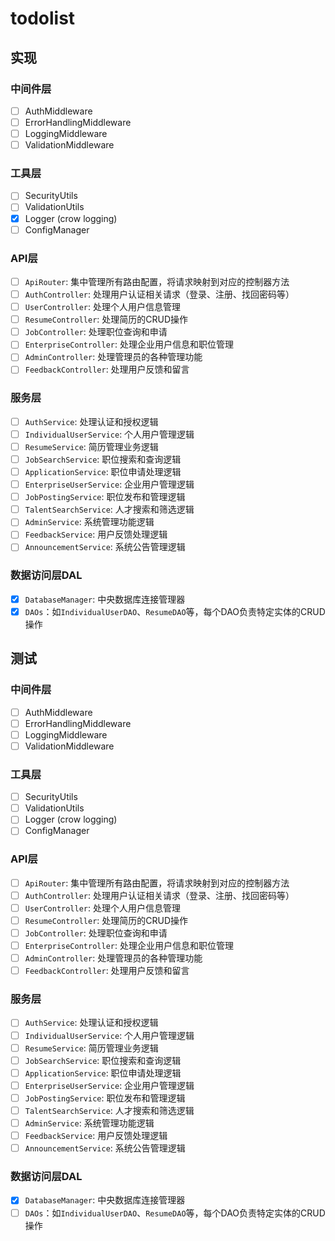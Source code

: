 # todolist

## 实现

### 中间件层

- [ ] AuthMiddleware
- [ ] ErrorHandlingMiddleware
- [ ] LoggingMiddleware
- [ ] ValidationMiddleware

### 工具层

- [ ] SecurityUtils
- [ ] ValidationUtils
- [x] Logger (crow logging)
- [ ] ConfigManager

### API层

- [ ] `ApiRouter`: 集中管理所有路由配置，将请求映射到对应的控制器方法
- [ ] `AuthController`: 处理用户认证相关请求（登录、注册、找回密码等）
- [ ] `UserController`: 处理个人用户信息管理
- [ ] `ResumeController`: 处理简历的CRUD操作
- [ ] `JobController`: 处理职位查询和申请
- [ ] `EnterpriseController`: 处理企业用户信息和职位管理
- [ ] `AdminController`: 处理管理员的各种管理功能
- [ ] `FeedbackController`: 处理用户反馈和留言

### 服务层

- [ ] `AuthService`: 处理认证和授权逻辑
- [ ] `IndividualUserService`: 个人用户管理逻辑
- [ ] `ResumeService`: 简历管理业务逻辑
- [ ] `JobSearchService`: 职位搜索和查询逻辑
- [ ] `ApplicationService`: 职位申请处理逻辑
- [ ] `EnterpriseUserService`: 企业用户管理逻辑
- [ ] `JobPostingService`: 职位发布和管理逻辑
- [ ] `TalentSearchService`: 人才搜索和筛选逻辑
- [ ] `AdminService`: 系统管理功能逻辑
- [ ] `FeedbackService`: 用户反馈处理逻辑
- [ ] `AnnouncementService`: 系统公告管理逻辑

### 数据访问层DAL

- [x] `DatabaseManager`: 中央数据库连接管理器
- [x] `DAOs`：如`IndividualUserDAO`、`ResumeDAO`等，每个DAO负责特定实体的CRUD操作

## 测试

### 中间件层

- [ ] AuthMiddleware
- [ ] ErrorHandlingMiddleware
- [ ] LoggingMiddleware
- [ ] ValidationMiddleware

### 工具层

- [ ] SecurityUtils
- [ ] ValidationUtils
- [ ] Logger (crow logging)
- [ ] ConfigManager

### API层

- [ ] `ApiRouter`: 集中管理所有路由配置，将请求映射到对应的控制器方法
- [ ] `AuthController`: 处理用户认证相关请求（登录、注册、找回密码等）
- [ ] `UserController`: 处理个人用户信息管理
- [ ] `ResumeController`: 处理简历的CRUD操作
- [ ] `JobController`: 处理职位查询和申请
- [ ] `EnterpriseController`: 处理企业用户信息和职位管理
- [ ] `AdminController`: 处理管理员的各种管理功能
- [ ] `FeedbackController`: 处理用户反馈和留言

### 服务层

- [ ] `AuthService`: 处理认证和授权逻辑
- [ ] `IndividualUserService`: 个人用户管理逻辑
- [ ] `ResumeService`: 简历管理业务逻辑
- [ ] `JobSearchService`: 职位搜索和查询逻辑
- [ ] `ApplicationService`: 职位申请处理逻辑
- [ ] `EnterpriseUserService`: 企业用户管理逻辑
- [ ] `JobPostingService`: 职位发布和管理逻辑
- [ ] `TalentSearchService`: 人才搜索和筛选逻辑
- [ ] `AdminService`: 系统管理功能逻辑
- [ ] `FeedbackService`: 用户反馈处理逻辑
- [ ] `AnnouncementService`: 系统公告管理逻辑

### 数据访问层DAL

- [x] `DatabaseManager`: 中央数据库连接管理器
- [ ] `DAOs`：如`IndividualUserDAO`、`ResumeDAO`等，每个DAO负责特定实体的CRUD操作
